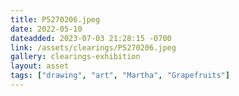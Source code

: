 ```yaml
---
title: P5270206.jpeg
date: 2022-05-10
dateadded: 2023-07-03 21:28:15 -0700
link: /assets/clearings/P5270206.jpeg
gallery: clearings-exhibition
layout: asset
tags: ["drawing", "art", "Martha", "Grapefruits"]
--- 
```

